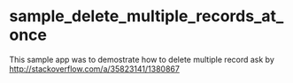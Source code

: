 # sample_delete_multiple_records_at_once

This sample app was to demostrate how to delete multiple record ask by http://stackoverflow.com/a/35823141/1380867
